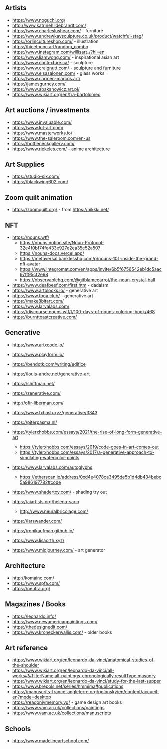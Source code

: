 ## Artists

- https://www.noguchi.org/
- http://www.katrinehildebrandt.com/
- https://www.charleslushear.com/ - furniture
- https://www.andrewkaysculpture.co.uk/product/watchful-stag/
- https://orlincultureshop.com/ - illustration
- https://hicetnunc.art/random_combo
- https://www.instagram.com/willisart_/?hl=en
- https://www.liamwong.com/ - inspirational asian art
- https://www.contexture.ca/ - sculpture
- https://www.craignutt.com/ - sculpture and furniture
- https://www.elsasalonen.com/ - glass works
- https://www.carmen-marcos.art/
- https://jamesgurney.com/
- https://www.abakanowicz.art.pl/
- https://www.wikiart.org/en/fra-bartolomeo

## Art auctions / investments

- https://www.invaluable.com/
- https://www.lot-art.com/
- https://www.masterworks.io/
- https://www.the-saleroom.com/en-us
- https://bottleneckgallery.com/
- https://www.riekeles.com/ - anime architecture

## Art Supplies

- https://studio-six.com/
- https://blackwing602.com/

## Zoom quilt animation

- https://zoomquilt.org/ - from https://nikkki.net/

## NFT

- https://nouns.wtf/
  - https://nouns.notion.site/Noun-Protocol-32e4f0bf74fe433e927e2ea35e52a507
  - https://nouns-docs.vercel.app/
  - https://metaversal.banklesshq.com/p/nouns-101-inside-the-grand-nft-avatar
  - https://www.integromat.com/en/apps/invite/6b5f6756542eb1dc5aac97ff95cf2e68
  - https://observablehq.com/@gitblamecarrot/the-noun-crystal-ball
- https://www.deafbeef.com/first.htm - dadaism
- https://www.artblocks.io/ - generative art
- https://www.tboa.club/ - generative art
- https://make8bitart.com/
- https://www.larvalabs.com/
- https://discourse.nouns.wtf/t/100-days-of-nouns-coloring-book/468
- https://burnttoastcreative.com/

## Generative

- https://www.artxcode.io/
- https://www.playform.io/
- https://bendotk.com/writing/edifice
- https://louis-andre.net/generative-art
- https://shiffman.net/
- https://zenerative.com/
- http://ofir-liberman.com/
- https://www.fxhash.xyz/generative/3343
- https://piterpasma.nl/
- https://tylerxhobbs.com/essays/2021/the-rise-of-long-form-generative-art
  - https://tylerxhobbs.com/essays/2019/code-goes-in-art-comes-out
  - https://tylerxhobbs.com/essays/2017/a-generative-approach-to-simulating-watercolor-paints
- https://www.larvalabs.com/autoglyphs
  - https://etherscan.io/address/0xd4e4078ca3495de5b1d4db434bebc5a986197782#code
- https://www.shadertoy.com/ - shading try out
- https://aiartists.org/helena-sarin
  - http://www.neuralbricolage.com/
- https://larswander.com/
- https://ronikaufman.github.io/
- https://www.lisaorth.xyz/

- https://www.midjourney.com/ - art generator

## Architecture

- http://komainc.com/
- https://www.spfa.com/
- https://neutra.org/

## Magazines / Books

- https://leonardo.info/
- https://www.newamericanpaintings.com/
- https://thedesignedit.com/
- https://www.kroneckerwallis.com/ - older books

## Art reference

- https://www.wikiart.org/en/leonardo-da-vinci/anatomical-studies-of-the-shoulder
- https://www.wikiart.org/en/leonardo-da-vinci/all-works#!#filterName:all-paintings-chronologically,resultType:masonry
- https://www.wikiart.org/en/leonardo-da-vinci/study-for-the-last-supper
- https://www.brepols.net/series/hmmima#publications
- https://manuscrits-france-angleterre.org/polonsky/en/content/accueil-en?mode=desktop
- https://readonlymemory.vg/ - game design art books
- https://www.vam.ac.uk/collections/paintings
- https://www.vam.ac.uk/collections/manuscripts

## Schools

- https://www.madelineartschool.com/

